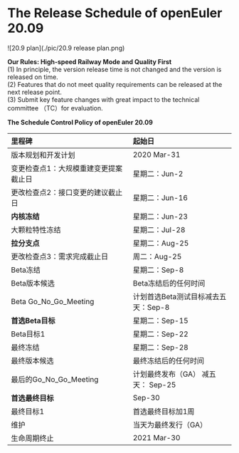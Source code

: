 # The Release Schedule of openEuler 20.09 

![20.9 plan](./pic/20.9 release plan.png)

**Our Rules: High-speed Railway Mode and Quality First**  
(1) In principle, the version release time is not changed and the version is released on time.   
(2) Features that do not meet quality requirements can be released at the next release point.  
(3) Submit key feature changes with great impact to the technical committee （TC）for evaluation.  

**The Schedule Control Policy of openEuler 20.09**

|里程碑|起始日|
|:----|:-----|
|版本规划和开发计划|2020 Mar-31|
|变更检查点1：大规模重建变更提案截止日|星期二：Jun-2|
|更改检查点2：接口变更的建议截止日|星期二：Jun-16|
|**内核冻结**|星期二：Jun-23|
|大颗粒特性冻结|星期二：Jul-28|
|**拉分支点**|星期二：Aug-25|
|更改检查点3：需求完成截止日|周二：Aug-25|
|Beta冻结|星期二：Sep-8|
|Beta版本候选|Beta冻结后的任何时间|
|Beta Go_No_Go_Meeting|计划首选Beta测试目标减去五天：Sep-8|
|**首选Beta目标**|星期二：Sep-15|
|Beta目标1|星期二：Sep-22|
|最终冻结|星期二：Sep-28|
|最终版本候选|最终冻结后的任何时间|
|最后的Go_No_Go_Meeting|计划最终发布（GA） 减五天： Sep-25|
|**首选最终目标**|Sep-30|
|最终目标1|首选最终目标加1周|
|维护|当天为最终发行（GA）|
|生命周期终止|2021 Mar-30|


